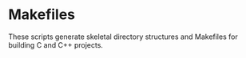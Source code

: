 # Makefiles
These scripts generate skeletal directory structures and Makefiles for building C and C++ projects.
